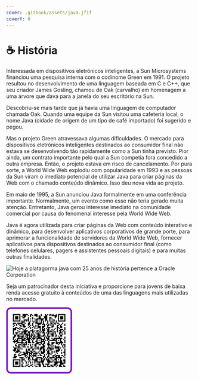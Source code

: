 ```yaml
---
cover: .gitbook/assets/java.jfif
coverY: 0
---
```


# ☕ História

Interessada em dispositivos eletrônicos inteligentes, a Sun Microsystems financiou uma pesquisa interna com o codinome Green em 1991. O projeto resultou no desenvolvimento de uma linguagem baseada em C e C++, que seu criador James Gosling, chamou de Oak (carvalho) em homenagem a uma árvore que dava para a janela do seu escritório na Sun.

Descobriu-se mais tarde que já havia uma linguagem de computador chamada Oak. Quando uma equipe da Sun visitou uma cafeteria local, o nome Java (cidade de origem de um tipo de café importado) foi sugerido e pegou.

Mas o projeto Green atravessava algumas dificuldades. O mercado para dispositivos eletrônicos inteligentes destinados ao consumidor final não estava se desenvolvendo tão rapidamente como a Sun tinha previsto. Pior ainda, um contrato importante pelo qual a Sun competia fora concedido a outra empresa. Então, o projeto estava em risco de cancelamento. Por pura sorte, a World Wide Web explodiu com popularidade em 1993 e as pessoas da Sun viram o imediato potencial de utilizar Java para criar páginas da Web com o chamado conteúdo dinâmico. Isso deu nova vida ao projeto.

Em maio de 1995, a Sun anunciou Java formalmente em uma conferência importante. Normalmente, um evento como esse não teria gerado muita atenção. Entretanto, Java gerou interesse imediato na comunidade comercial por causa do fenomenal interesse pela World Wide Web.

Java é agora utilizada para criar páginas da Web com conteúdo interativo e dinâmico, para desenvolver aplicativos corporativos de grande porte, para aprimorar a funcionalidade de servidores da World Wide Web, fornecer aplicativos para dispositivos destinados ao consumidor final (como telefones celulares, pagers e assistentes pessoais digitais) e para muitas outras finalidades.

![Hoje a platagorma java com 25 anos de história pertence a Oracle Corporation](.gitbook/assets/java\_25.png)

Seja um patrocinador desta iniciativa e proporcione para jovens de baixa renda acesso gratuito à conteúdos de uma das linguagens mais utilizadas no mercado.

![](.gitbook/assets/qrcode-mini.jpg)
